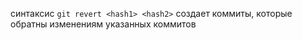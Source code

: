 синтаксис `git revert <hash1> <hash2>`
создает коммиты, которые обратны изменениям указанных коммитов